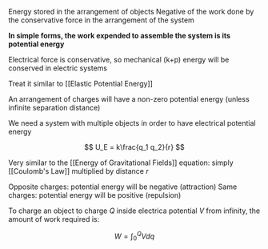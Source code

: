 Energy stored in the arrangement of objects
Negative of the work done by the conservative force in the arrangement of the system

**In simple forms, the work expended to assemble the system is its potential energy**

Electrical force is conservative, so mechanical (k+p) energy will be conserved in electric systems

Treat it similar to [[Elastic Potential Energy]]

An arrangement of charges will have a non-zero potential energy (unless infinite separation distance)

We need a system with multiple objects in order to have electrical potential energy

$$
U_E = k\frac{q_1 q_2}{r}
$$

Very similar to the [[Energy of Gravitational Fields]] equation: simply [[Coulomb's Law]] multiplied by distance $r$

Opposite charges: potential energy will be negative (attraction)
Same charges: potential energy will be positive (repulsion)

To charge an object to charge $Q$ inside electrica potential $V$ from infinity, the amount of work required is:

$$
W = \int_0^Q{Vdq}
$$

